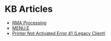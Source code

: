 # KB Articles

<PageHeader />

* [RMA Processing](./rmaprocessing/README.md)
* [MENU.E](./MENU-E/README.md)
* [Printer Not Activated Error 41 (Legacy Client)](./Printer-Not-Activated-Error-41-Legacy-Client/README.md)


<PageFooter />
